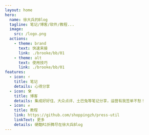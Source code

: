 ```yaml
---
layout: home
hero:
  name: 徐大兵的Blog
  tagline: 笔记/博客/软件/教程...
  image:
    src: /logo.png
  actions:
    - theme: brand
      text: 快速来接
      link: ./brooke/bb/01
    - theme: alt
      text: 使用技巧
      link: ./brooke/bb/01
features:
  - icon: ⚡
    title: 笔记
    details: 心得分享
  - icon: 🛠️
    title: 博客
    details: 集成好好住、大众点评、土巴兔等笔记分享，运营有我签单不愁！
  - icon: ✊
    title: 教程
    link: https://github.com/shoppingzh/press-util
    linkText: 更多
    details: 硬酷R1折腾尽在徐大兵Blog
---
```

